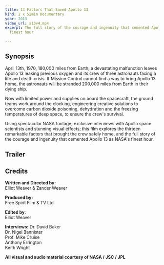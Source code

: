 ```yaml
---
title: 13 Factors That Saved Apollo 13
kind: 2 x 52min Documentary
year: 2013
video_url: a13v4.mp4
excerpt: The full story of the courage and ingenuity that cemented Apollo 13 as NASA's
  finest hour

---
```

## Synopsis

April 13th, 1970, 180,000 miles from Earth, a devastating malfunction leaves Apollo 13 leaking previous oxygen and its crew of three astronauts facing a life and death crisis. If Mission Control cannot find a way to bring Apollo 13 home, the astronauts will be stranded 200,000 miles from Earth in their dying ship. 

Now with limited power and supplies on board the spacecraft, the ground teams work around the clocking, engineering creative solutions to overcome carbon dioxide poisoning, dehydration and the freezing temperatures of deep space, to ensure the crew's survival.

Using spectacular NASA footage, exclusive interviews with Apollo space scientists and stunning visual effects; this film explores the thirteen remarkable factors that brought the crew safely home, and the full story of the courage and ingenuity that cemented Apollo 13 as NASA's finest hour.

## Trailer

## Credits

**Written and Directed by:** <br>Elliot Weaver & Zander Weaver

**Produced by:** <br>Free Spirit Film & TV Ltd

**Edited by:** <br>Elliot Weaver

**Interviews:** Dr. David Baker<br>Dr. Nigel Bannister<br>Prof. Mike Cruise<br>Anthony Errington<br>Keith Wright

**All visual and audio material courtesy of NASA / JSC / JPL**